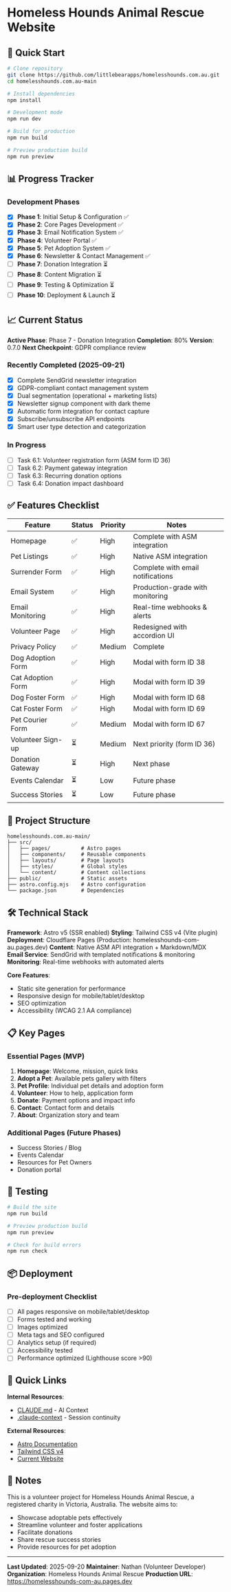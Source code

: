 # Homeless Hounds Animal Rescue Website

## 🚀 Quick Start

```bash
# Clone repository
git clone https://github.com/littlebearapps/homelesshounds.com.au.git
cd homelesshounds.com.au-main

# Install dependencies
npm install

# Development mode
npm run dev

# Build for production
npm run build

# Preview production build
npm run preview
```

## 📊 Progress Tracker

### Development Phases
- [x] **Phase 1**: Initial Setup & Configuration ✅
- [x] **Phase 2**: Core Pages Development ✅
- [x] **Phase 3**: Email Notification System ✅
- [x] **Phase 4**: Volunteer Portal ✅
- [x] **Phase 5**: Pet Adoption System ✅
- [x] **Phase 6**: Newsletter & Contact Management ✅
- [ ] **Phase 7**: Donation Integration ⏳
- [ ] **Phase 8**: Content Migration ⏳
- [ ] **Phase 9**: Testing & Optimization ⏳
- [ ] **Phase 10**: Deployment & Launch ⏳

## 📈 Current Status

**Active Phase**: Phase 7 - Donation Integration
**Completion**: 80%
**Version**: 0.7.0
**Next Checkpoint**: GDPR compliance review

### Recently Completed (2025-09-21)
- [x] Complete SendGrid newsletter integration
- [x] GDPR-compliant contact management system
- [x] Dual segmentation (operational + marketing lists)
- [x] Newsletter signup component with dark theme
- [x] Automatic form integration for contact capture
- [x] Subscribe/unsubscribe API endpoints
- [x] Smart user type detection and categorization

### In Progress
- [ ] Task 6.1: Volunteer registration form (ASM form ID 36)
- [ ] Task 6.2: Payment gateway integration
- [ ] Task 6.3: Recurring donation options
- [ ] Task 6.4: Donation impact dashboard

## ✅ Features Checklist

| Feature | Status | Priority | Notes |
|---------|--------|----------|-------|
| Homepage | ✅ | High | Complete with ASM integration |
| Pet Listings | ✅ | High | Native ASM integration |
| Surrender Form | ✅ | High | Complete with email notifications |
| Email System | ✅ | High | Production-grade with monitoring |
| Email Monitoring | ✅ | High | Real-time webhooks & alerts |
| Volunteer Page | ✅ | High | Redesigned with accordion UI |
| Privacy Policy | ✅ | Medium | Complete |
| Dog Adoption Form | ✅ | High | Modal with form ID 38 |
| Cat Adoption Form | ✅ | High | Modal with form ID 39 |
| Dog Foster Form | ✅ | High | Modal with form ID 68 |
| Cat Foster Form | ✅ | High | Modal with form ID 69 |
| Pet Courier Form | ✅ | Medium | Modal with form ID 67 |
| Volunteer Sign-up | ⏳ | Medium | Next priority (form ID 36) |
| Donation Gateway | ⏳ | High | Next phase |
| Events Calendar | ⏳ | Low | Future phase |
| Success Stories | ⏳ | Low | Future phase |

## 📁 Project Structure

```
homelesshounds.com.au-main/
├── src/
│   ├── pages/          # Astro pages
│   ├── components/     # Reusable components
│   ├── layouts/        # Page layouts
│   ├── styles/         # Global styles
│   └── content/        # Content collections
├── public/             # Static assets
├── astro.config.mjs    # Astro configuration
└── package.json        # Dependencies
```

## 🛠 Technical Stack

**Framework**: Astro v5 (SSR enabled)
**Styling**: Tailwind CSS v4 (Vite plugin)
**Deployment**: Cloudflare Pages (Production: homelesshounds-com-au.pages.dev)
**Content**: Native ASM API integration + Markdown/MDX
**Email Service**: SendGrid with templated notifications & monitoring
**Monitoring**: Real-time webhooks with automated alerts

**Core Features**:
- Static site generation for performance
- Responsive design for mobile/tablet/desktop
- SEO optimization
- Accessibility (WCAG 2.1 AA compliance)

## 📋 Key Pages

### Essential Pages (MVP)
1. **Homepage**: Welcome, mission, quick links
2. **Adopt a Pet**: Available pets gallery with filters
3. **Pet Profile**: Individual pet details and adoption form
4. **Volunteer**: How to help, application form
5. **Donate**: Payment options and impact info
6. **Contact**: Contact form and details
7. **About**: Organization story and team

### Additional Pages (Future Phases)
- Success Stories / Blog
- Events Calendar
- Resources for Pet Owners
- Donation portal

## 🧪 Testing

```bash
# Build the site
npm run build

# Preview production build
npm run preview

# Check for build errors
npm run check
```

## 📦 Deployment

### Pre-deployment Checklist
- [ ] All pages responsive on mobile/tablet/desktop
- [ ] Forms tested and working
- [ ] Images optimized
- [ ] Meta tags and SEO configured
- [ ] Analytics setup (if required)
- [ ] Accessibility tested
- [ ] Performance optimized (Lighthouse score >90)

## 🔗 Quick Links

**Internal Resources**:
- [CLAUDE.md](./CLAUDE.md) - AI Context
- [.claude-context](./.claude-context) - Session continuity

**External Resources**:
- [Astro Documentation](https://docs.astro.build)
- [Tailwind CSS v4](https://tailwindcss.com)
- [Current Website](https://homelesshounds.com.au)

## 📝 Notes

This is a volunteer project for Homeless Hounds Animal Rescue, a registered charity in Victoria, Australia. The website aims to:
- Showcase adoptable pets effectively
- Streamline volunteer and foster applications
- Facilitate donations
- Share rescue success stories
- Provide resources for pet adoption

---

**Last Updated**: 2025-09-20
**Maintainer**: Nathan (Volunteer Developer)
**Organization**: Homeless Hounds Animal Rescue
**Production URL**: https://homelesshounds-com-au.pages.dev